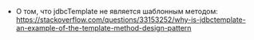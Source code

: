 

- О том, что jdbcTemplate не является шаблонным методом: https://stackoverflow.com/questions/33153252/why-is-jdbctemplate-an-example-of-the-template-method-design-pattern 